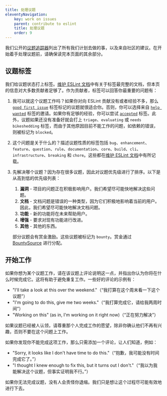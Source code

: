 ```yaml
---
title: 处理议题
eleventyNavigation:
    key: work on issues
    parent: contribute to eslint
    title: 处理议题
    order: 9
---
```


我们公开的[议题追踪器](https://github.com/eslint/eslint/issues)列出了所有我们计划去做的事，以及来自社区的建议。在开始着手处理议题前，请确保读完本页面的其余部分。

## 议题标签

我们给议题状态打上标签。[维护 ESLint 文档](../maintain/manage-issues#当有新议题或拉取请求时)中有关于标签最完整的文档，但本页的信息对大多数贡献者足够了。作为贡献者，标签可以回答你最重要的问题有：

1. 我可以就这个议题工作吗？如果你对向 ESLint 贡献没有或者经验不多，那么 [`good first issue`](https://github.com/eslint/eslint/labels/good%20first%20issue) 标签标记的议题就很适合你。否则，你可以选择来自 [`help wanted`](https://github.com/eslint/eslint/labels/help%20wanted) 标签的邀请。如果你有足够的经验，你可以尝试 [`accepted`](https://github.com/eslint/eslint/labels/accepted) 标签。此外，议题如果还没有准备好就会打上 `triage`、`evaluating` 或 `needs bikeshedding` 标签，而由于其他原因目前不能工作的问题，如依赖的错误，则被标记为 `blocked`。
1. 这个问题是关于什么的？描述议题性质的标签包括 `bug`、`enhancement`、`feature`、`question`、`rule`、`documentation`、`core`、`build`、`cli`、`infrastructure`、`breaking` 和 `chore`。这些都在[维护 ESLint 文档](../maintain/manage-issues#分类议题和拉取请求)中有所记载。
1. 先解决哪个议题？因为存在很多议题，因此对议题优先级进行了排序。以下是从高到低的优先级列表：

    1. **漏洞** - 项目的问题正在积极影响用户。我们希望尽可能快地解决这些问题。
    1. **文档** - 文档问题是错误的一种类型，因为它们积极地影响着当前的用户。因此，我们希望尽可能快地解决文档问题。
    1. **功能** - 新的功能将在未来帮助用户。
    1. **增强** - 要求对现有功能进行改进。
    1. **其他** - 其他的东西。

    部分议题会有赏金激励。这些议题被标记为 `bounty`。赏金通过 [BountySource](https://www.bountysource.com/teams/eslint/issues) 进行分配。

## 开始工作

如果你想为某个议题工作，请在该议题上评论说明这一点，并指出你认为你将在什么时候完成它。这将有助于避免重复工作。一些好的评论的示例有：

* "I'll take a look at this over the weekend."（“我打算在这个周末看一下这个议题”）
* "I'm going to do this, give me two weeks."（“我打算完成它，请给我两周时间”）
* "Working on this" (as in, I'm working on it right now)（“正在努力解决”）

如果议题已经被人认领，请尊重那个人完成工作的愿望，除非你确认他们不再有兴趣，否则不要在这个问题上工作。

如果你发现你不能完成这项工作，那么只需添加一个评论，让人们知道，例如：

* "Sorry, it looks like I don't have time to do this."（“抱歉，我可能没有时间完成它了。”）
* "I thought I knew enough to fix this, but it turns out I don't."（“我以为我能解决这个议题，但事实证明我不行。”）

如果你无法完成议题，没有人会责怪你退缩。我们只是想让这个过程尽可能有效地进行下去。
